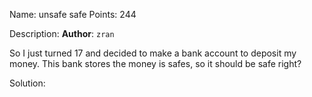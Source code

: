Name: unsafe safe 
Points: 244 

Description:
**Author**: `zran`

So I just turned 17 and decided to make a bank account to deposit my money. This bank stores the money is safes, so it should be safe right? 

Solution:
